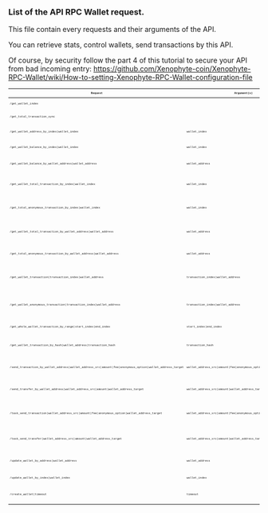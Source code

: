 ### List of the API RPC Wallet request.

This file contain every requests and their arguments of the API. 

You can retrieve stats, control wallets, send transactions by this API.

Of course, by security follow the part 4 of this tutorial to secure your API from bad incoming entry:
https://github.com/Xenophyte-coin/Xenophyte-RPC-Wallet/wiki/How-to-setting-Xenophyte-RPC-Wallet-configuration-file

<table style='font-family:"Courier New", Courier, monospace; font-size:40%'>
  <thead>
    <th>Request</th>
    <th>Argument(s)</th>
    <th>Argument(s) type(s)</th>
    <th>Result(s)</th>
  </thead>
  <tbody>
    <tr><td>/get_wallet_index</td><td></td><td></td><td>Return the amount of wallets.</tr>
    <tr><td>/get_total_transaction_sync</td><td></td><td></td><td>Return the amount of transaction(s) synced.</td></tr>
    <tr><td>/get_wallet_address_by_index|wallet_index</td><td>wallet_index</td><td>long</td><td>Return the wallet address from an index selected.</td></tr>
    <tr><td>/get_wallet_balance_by_index|wallet_index</td><td>wallet_index</td><td>long</td><td>Return the wallet balance from an index selected.</td></tr>
    <tr><td>/get_wallet_balance_by_wallet_address|wallet_address</td><td>wallet_address</td><td>string</td><td>Return the wallet balance from a wallet address selected.</td></tr>
    <tr><td>/get_wallet_total_transaction_by_index|wallet_index</td><td>wallet_index</td><td>long</td><td>Return the amount of transaction(s) from a wallet index selected.</td></tr>
    <tr><td>/get_total_anonymous_transaction_by_index|wallet_index</td><td>wallet_index</td><td>long</td><td>Return the amount of anonymous transaction(s) from a wallet index selected.</td></tr>
    <tr><td>/get_wallet_total_transaction_by_wallet_address|wallet_address</td><td>wallet_address</td><td>string</td><td>Return the amount of transaction(s) from a wallet address selected.</td></tr>
    <tr><td>/get_total_anonymous_transaction_by_wallet_address|wallet_address</td><td>wallet_address</td><td>string</td><td>Return the amount of transaction(s) from a wallet address selected.</td></tr>
    <tr><td>/get_wallet_transaction|transaction_index|wallet_address</td><td>transaction_index|wallet_address</td><td>long | string</td><td>Return a transaction from a transaction index and a wallet address selected.</td></tr>
    <tr><td>/get_wallet_anonymous_transaction|transaction_index|wallet_address</td><td>transaction_index|wallet_address</td><td>long | string</td><td>Return an anonymous transaction from a transaction index and a wallet address selected.</td></tr>
    <tr><td>/get_whole_wallet_transaction_by_range|start_index|end_index</td><td>start_index|end_index</td><td>long | long</td><td>Return multiple transaction(s) from a range.</td></tr>
    <tr><td>/get_wallet_transaction_by_hash|wallet_address|transaction_hash</td><td>transaction_hash</td><td>string</td><td>Return a wallet transaction from a transaction hash.</td></tr>
    <tr><td>/send_transaction_by_wallet_address|wallet_address_src|amount|fee|anonymous_option|wallet_address_target</td><td>wallet_address_src|amount|fee|anonymous_option|wallet_address_target</td><td>string | double | double | int | string</td><td>Send a transaction from a wallet source to a wallet address target.</td></tr>
    <tr><td>/send_transfer_by_wallet_address|wallet_address_src|amount|wallet_address_target</td><td>wallet_address_src|amount|wallet_address_target</td><td>string | double | string</td><td>Send a transfer from a wallet to another one inside of the RPC Wallet.</td></tr>
    <tr><td>/task_send_transaction|wallet_address_src|amount|fee|anonymous_option|wallet_address_target</td><td>wallet_address_src|amount|fee|anonymous_option|wallet_address_target</td><td>string | double | double | int | string</td><td>Create a task to send a transaction from a wallet to a wallet address target.</td></tr>
    <tr><td>/task_send_transfer|wallet_address_src|amount|wallet_address_target</td><td>wallet_address_src|amount|wallet_address_target</td><td>string | double | string</td><td>Create a task to send a transfer from a wallet to another one inside of the RPC Wallet.</td></tr>
    <tr><td>/update_wallet_by_address|wallet_address</td><td>wallet_address</td><td>string</td><td>Force the update of a wallet from a wallet address.</td></tr>
    <tr><td>/update_wallet_by_index|wallet_index</td><td>wallet_index</td><td>long</td><td>Force the update of a wallet from an index.</td></tr>
    <tr><td>/create_wallet|timeout</td><td>timeout</td><td>int</td><td>Create a wallet, return the wallet address generated.</td></tr>
  </tbody>
 </table>
 
